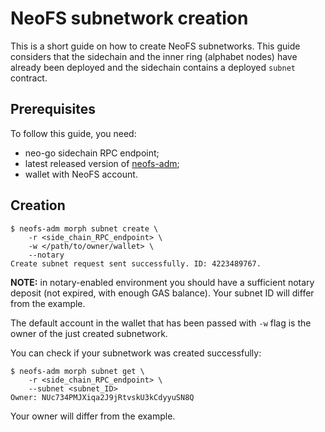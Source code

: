 # NeoFS subnetwork creation

This is a short guide on how to create NeoFS subnetworks. This guide 
considers that the sidechain and the inner ring (alphabet nodes) have already been 
deployed and the sidechain contains a deployed `subnet` contract.

## Prerequisites

To follow this guide, you need:
- neo-go sidechain RPC endpoint;
- latest released version of [neofs-adm](https://github.com/nspcc-dev/neofs-node/releases);
- wallet with NeoFS account.

## Creation

```shell
$ neofs-adm morph subnet create \
    -r <side_chain_RPC_endpoint> \
    -w </path/to/owner/wallet> \
    --notary
Create subnet request sent successfully. ID: 4223489767.
```

**NOTE:** in notary-enabled environment you should have a sufficient
notary deposit (not expired, with enough GAS balance). Your subnet ID
will differ from the example.

The default account in the wallet that has been passed with `-w` flag is the owner
of the just created subnetwork.

You can check if your subnetwork was created successfully:

```shell
$ neofs-adm morph subnet get \
    -r <side_chain_RPC_endpoint> \
    --subnet <subnet_ID>
Owner: NUc734PMJXiqa2J9jRtvskU3kCdyyuSN8Q
```
Your owner will differ from the example.
